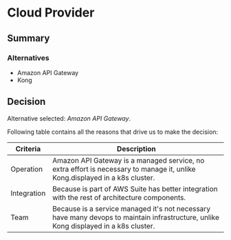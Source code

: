 # Cloud Provider

## Summary


### Alternatives

- Amazon API Gateway
- Kong 


## Decision 

Alternative selected: *Amazon API Gateway*.


Following table contains all the reasons that drive us to make the decision:

| Criteria                 | Description                                                    
| --------------------     | ----------------------------------------------------------------------------------------------------- | 
| Operation                | Amazon API Gateway is a managed service, no extra effort is necessary to manage it, unlike Kong.displayed in a k8s cluster.|
| Integration              | Because is part of AWS Suite has better integration with the rest of architecture components.	       |
| Team                     | Because is a service managed it's not necessary have many devops to maintain infrastructure, unlike Kong displayed in a k8s cluster.|


